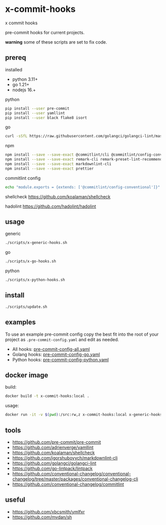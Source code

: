 # x-commit-hooks

x commit hooks

pre-commit hooks for current projects.

**warning** some of these scripts are set to fix code.

## prereq

installed

- python 3.11+
- go 1.21+
- nodejs 16.+

python

```bash
pip install --user pre-commit
pip install --user yamllint
pip install --user black flake8 isort
```

go

```bash
curl -sSfL https://raw.githubusercontent.com/golangci/golangci-lint/master/install.sh | sh -s -- -b $(go env GOPATH)/bin v1.55.2
```

npm

```bash
npm install --save --save-exact @commitlint/cli @commitlint/config-conventional
npm install --save --save-exact remark-cli remark-preset-lint-recommended
npm install --save --save-exact markdownlint-cli
npm install --save --save-exact prettier
```

commitlint config

```bash
echo "module.exports = {extends: ['@commitlint/config-conventional']}" > commitlint.config.js
```

shellcheck <https://github.com/koalaman/shellcheck>

hadolint <https://github.com/hadolint/hadolint>

## usage

generic

```bash
./scripts/x-generic-hooks.sh
```

go

```bash
./scripts/x-go-hooks.sh
```

python

```bash
./scripts/x-python-hooks.sh
```

## install

```bash
./scripts/update.sh
```

## examples

To use an example pre-commit config copy the best fit into the root of your
project as `.pre-commit-config.yaml` and edit as needed.

- All hooks: [pre-commit-config-all.yaml](./pre-commit-config-all.yaml)
- Golang hooks: [pre-commit-config-go.yaml](./pre-commit-config-go.yaml)
- Python hooks: [pre-commit-config-python.yaml](./pre-commit-config-python.yaml)

## docker image

build:

```bash
docker build -t x-commit-hooks:local .
```

usage:

```bash
docker run -it -v $(pwd):/src:rw,z x-commit-hooks:local x-generic-hooks.sh
```

## tools

- <https://github.com/pre-commit/pre-commit>
- <https://github.com/adrienverge/yamllint>
- <https://github.com/koalaman/shellcheck>
- <https://github.com/igorshubovych/markdownlint-cli>
- <https://github.com/golangci/golangci-lint>
- <https://github.com/go-lintpack/lintpack>
- <https://github.com/conventional-changelog/conventional-changelog/tree/master/packages/conventional-changelog-cli>
- <https://github.com/conventional-changelog/commitlint>

## useful

- <https://github.com/xbcsmith/ymlfxr>
- <https://github.com/mvdan/sh>

